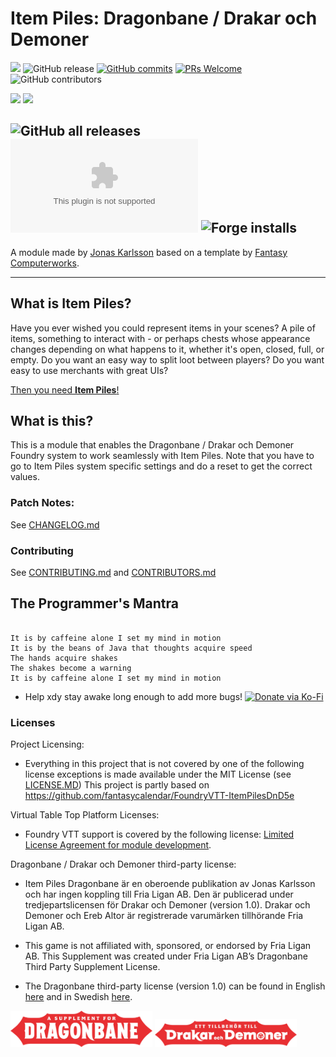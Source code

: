 # Item Piles: Dragonbane / Drakar och Demoner

![](https://img.shields.io/badge/dynamic/json.svg?url=https%3A%2F%2Fraw.githubusercontent.com%2Fxdy%2Fitempiles-dragonbane%2Fmain%2Fstatic%2Fmodule.json&label=version&query=$.version&colorB=blue)
![GitHub release](https://img.shields.io/github/release-date/xdy/itempiles-dragonbane) [![GitHub commits](https://img.shields.io/github/commits-since/xdy/itempiles-dragonbane/latest)](https://github.com/xdy/itempiles-dragonbane/commits/)  [![PRs Welcome](https://img.shields.io/badge/PRs-welcome-brightgreen.svg?style=flat-square)](http://makeapullrequest.com) ![GitHub contributors](https://img.shields.io/github/contributors/xdy/itempiles-dragonbane)

![](https://img.shields.io/endpoint?url=https%3A%2F%2Ffoundryshields.com%2Fversion%3Fstyle%3Dflat%26url%3Dhttps%3A%2F%2Fraw.githubusercontent.com%2Fxdy%2Fitempiles-dragonbane%2Fmain%2Fstatic%2Fmodule.json)
![](https://img.shields.io/endpoint?url=https%3A%2F%2Ffoundryshields.com%2Fsystem%3FnameType%3Dshort%26showVersion%3D1%26style%3Dflat%26url%3Dhttps%3A%2F%2Fraw.githubusercontent.com%2Fxdy%2Fitempiles-dragonbane%2Fmain%2Fstatic%2Fmodule.json)

![GitHub all releases](https://img.shields.io/github/downloads/xdy/itempiles-dragonbane/total) ![the latest version zip](https://img.shields.io/github/downloads/xdy/itempiles-dragonbane/latest/itempiles-dragonbane.zip) ![Forge installs](https://img.shields.io/badge/dynamic/json?label=Forge%20Installs&query=package.installs&suffix=%25&url=https%3A%2F%2Fforge-vtt.com%2Fapi%2Fbazaar%2Fpackage%2Fitempiles-dragonbane)
---

A module made by [Jonas Karlsson](https://github.com/xdy) based on a template
by [Fantasy Computerworks](http://fantasycomputer.works/).

---

## What is Item Piles?

Have you ever wished you could represent items in your scenes? A pile of items, something to interact with - or perhaps
chests whose appearance changes depending on what happens to it, whether it's open, closed, full, or empty. Do you want
an easy way to split loot between players? Do you want easy to use merchants with great UIs?

[Then you need **Item Piles**!](https://foundryvtt.com/packages/item-piles)

## What is this?

This is a module that enables the Dragonbane / Drakar och Demoner Foundry system to work seamlessly with Item Piles.
Note that you have to go to Item Piles system specific settings and do a reset to get the correct values.

### Patch Notes:

See [CHANGELOG.md](CHANGELOG.md)

### Contributing

See [CONTRIBUTING.md](CONTRIBUTING.md) and [CONTRIBUTORS.md](CONTRIBUTORS.md)

## The Programmer's Mantra

```

It is by caffeine alone I set my mind in motion
It is by the beans of Java that thoughts acquire speed
The hands acquire shakes
The shakes become a warning
It is by caffeine alone I set my mind in motion

```

* Help xdy stay awake long enough to add more
  bugs! [![Donate via Ko-Fi](https://img.shields.io/badge/support-ko--fi-ff4646?style=flat-square&logo=ko-fi)](https://ko-fi.com/xdy1337)

### Licenses

Project Licensing:

* Everything in this project that is not covered by one of the following license exceptions is made available under the
  MIT License (see [LICENSE.MD](LICENSE.md)) This project is partly based
  on https://github.com/fantasycalendar/FoundryVTT-ItemPilesDnD5e

Virtual Table Top Platform Licenses:

* Foundry VTT support is covered by the following
  license: [Limited License Agreement for module development](https://foundryvtt.com/article/license/).

Dragonbane / Drakar och Demoner third-party license:

* Item Piles Dragonbane är en oberoende publikation av Jonas Karlsson och har ingen koppling till Fria Ligan AB. Den är
  publicerad under tredjepartslicensen för Drakar och Demoner (version 1.0). Drakar och Demoner och Ereb Altor är
  registrerade varumärken tillhörande Fria Ligan AB.

* This game is not affiliated with, sponsored, or endorsed by Fria Ligan AB. This Supplement was created under Fria
  Ligan AB’s Dragonbane Third Party Supplement License.

* The Dragonbane third-party license (version 1.0) can be found in
  English [here](https://freeleaguepublishing.com/wp-content/uploads/2023/11/Dragonbane-License-Agreement.pdf) and in
  Swedish [here](https://freeleaguepublishing.com/wp-content/uploads/2023/11/Drakar-och-Demoner-tredjepartslicens.pdf).

<!--suppress CheckImageSize -->
<img src="static/assets/media/dragonbane-licenslogo-rod.webp" width="45%" alt="Dragonbane compatibility logo">
<!--suppress CheckImageSize -->
<img src="static/assets/media/drakar-och-demoner-licenslogo-rod.webp" width="45%" alt="Drakar och Demoner kompatibilitetslogga">

